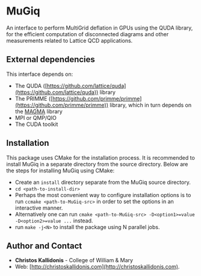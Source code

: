 # MuGiq
An interface to perform MultiGrid deflation in GPUs using the QUDA library, for the efficient computation of disconnected diagrams and other measurements related to Lattice QCD applications.


## External dependencies

This interface depends on:
* The QUDA ([https://github.com/lattice/quda](https://github.com/lattice/quda)) library
* The PRIMME ([https://github.com/primme/primme](https://github.com/primme/primme)) library, which in turn depends on the [MAGMA](https://icl.cs.utk.edu/magma/) library
* MPI or QMP/QIO
* The CUDA toolkit


## Installation

This package uses CMake for the installation process. It is recommended to install MuGiq in a separate directory from the source directory.
Below are the steps for installing MuGiq using CMake:
* Create an `install` directory separate from the MuGiq source directory.
* `cd <path-to-install-dir>`
* Perhaps the most convenient way to configure installation options is to run `ccmake <path-to-MuGiq-src>` in order to set the options in an interactive manner.
* Alternatively one can run `cmake <path-to-MuGiq-src> -D<option1>=value -D<option2>=value ...` instead.
* run `make -j<N>` to install the package using N parallel jobs.


## Author and Contact

* **Christos Kallidonis** - College of William & Mary
* Web: [http://christoskallidonis.com](http://christoskallidonis.com).
